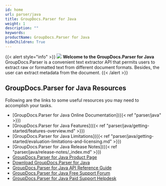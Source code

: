 ```yaml
---
id: home
url: parser/java
title: GroupDocs.Parser for Java
weight: 1
description: ""
keywords: 
productName: GroupDocs.Parser for Java
hideChildren: True
---
```

{{< alert style="info" >}}
![](parser/java/images/home.png) **Welcome to the GroupDocs.Parser for Java**  
GroupDocs.Parser is a convenient text extractor API that permits users to extract raw or formatted text from different document formats. Besides, the user can extract metadata from the document. 
{{< /alert >}}

## GroupDocs.Parser for Java Resources
Following are the links to some useful resources you may need to accomplish your tasks.
*   [GroupDocs.Parser for Java Online Documentation]({{< ref "parser/java" >}})
*   [GroupDocs.Parser for Java Features]({{< ref "parser/java/getting-started/features-overview.md" >}})
*   [GroupDocs.Parser for Java Limitations]({{< ref "parser/java/getting-started/evaluation-limitations-and-licensing.md" >}})
*   [GroupDocs.Parser for Java Release Notes]({{< ref "parser/java/release-notes/_index.md" >}})
*   [GroupDocs.Parser for Java Product Page](https://products.groupdocs.com/parser/java)
*   [Download GroupDocs.Parser for Java](https://repository.groupdocs.com/webapp/#/artifacts/browse/tree/General/repo/com/groupdocs/groupdocs-parser)
*   [GroupDocs.Parser for Java API Reference Guide](https://apireference.groupdocs.com/java/parser)
*   [GroupDocs.Parser for Java Free Support Forum](https://forum.groupdocs.com/c/parser)
*   [GroupDocs.Parser for Java Paid Support Helpdesk](https://helpdesk.groupdocs.com/)
